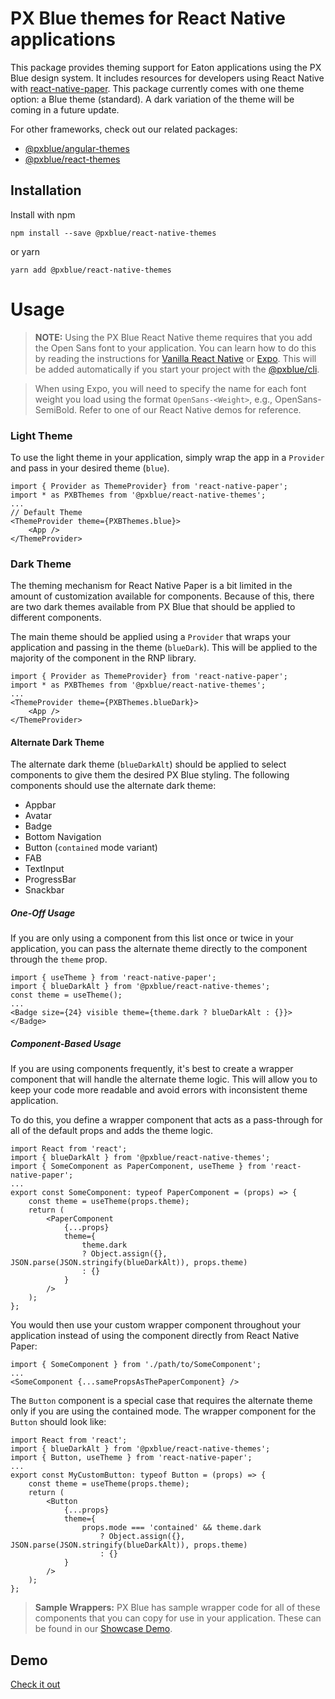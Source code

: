 # PX Blue themes for React Native applications

This package provides theming support for Eaton applications using the PX Blue design system. It includes resources for developers using React Native with [react-native-paper](https://www.npmjs.com/package/react-native-paper). This package currently comes with one theme option: a Blue theme (standard). A dark variation of the theme will be coming in a future update.

For other frameworks, check out our related packages:

-   [@pxblue/angular-themes](https://www.npmjs.com/package/@pxblue/angular-themes)
-   [@pxblue/react-themes](https://www.npmjs.com/package/@pxblue/react-themes)

## Installation

Install with npm

```shell
npm install --save @pxblue/react-native-themes
```

or yarn

```shell
yarn add @pxblue/react-native-themes
```

# Usage

> **NOTE:** Using the PX Blue React Native theme requires that you add the Open Sans font to your application. You can learn how to do this by reading the instructions for [Vanilla React Native](https://medium.com/react-native-training/react-native-custom-fonts-ccc9aacf9e5e) or [Expo](https://docs.expo.io/versions/latest/guides/using-custom-fonts/). This will be added automatically if you start your project with the [@pxblue/cli](https://www.npmjs.com/package/@pxblue/cli).

> When using Expo, you will need to specify the name for each font weight you load using the format `OpenSans-<Weight>`, e.g., OpenSans-SemiBold. Refer to one of our React Native demos for reference.

### Light Theme

To use the light theme in your application, simply wrap the app in a `Provider` and pass in your desired theme (`blue`).

```tsx
import { Provider as ThemeProvider} from 'react-native-paper';
import * as PXBThemes from '@pxblue/react-native-themes';
...
// Default Theme
<ThemeProvider theme={PXBThemes.blue}>
    <App />
</ThemeProvider>
```

### Dark Theme

The theming mechanism for React Native Paper is a bit limited in the amount of customization available for components. Because of this, there are two dark themes available from PX Blue that should be applied to different components.

The main theme should be applied using a `Provider` that wraps your application and passing in the theme (`blueDark`). This will be applied to the majority of the component in the RNP library.

```tsx
import { Provider as ThemeProvider} from 'react-native-paper';
import * as PXBThemes from '@pxblue/react-native-themes';
...
<ThemeProvider theme={PXBThemes.blueDark}>
    <App />
</ThemeProvider>
```

#### Alternate Dark Theme

The alternate dark theme (`blueDarkAlt`) should be applied to select components to give them the desired PX Blue styling. The following components should use the alternate dark theme:

-   Appbar
-   Avatar
-   Badge
-   Bottom Navigation
-   Button (`contained` mode variant)
-   FAB
-   TextInput
-   ProgressBar
-   Snackbar

##### One-Off Usage

If you are only using a component from this list once or twice in your application, you can pass the alternate theme directly to the component through the `theme` prop.

```tsx
import { useTheme } from 'react-native-paper';
import { blueDarkAlt } from '@pxblue/react-native-themes';
const theme = useTheme();
...
<Badge size={24} visible theme={theme.dark ? blueDarkAlt : {}}></Badge>
```

##### Component-Based Usage

If you are using components frequently, it's best to create a wrapper component that will handle the alternate theme logic. This will allow you to keep your code more readable and avoid errors with inconsistent theme application.

To do this, you define a wrapper component that acts as a pass-through for all of the default props and adds the theme logic.

```tsx
import React from 'react';
import { blueDarkAlt } from '@pxblue/react-native-themes';
import { SomeComponent as PaperComponent, useTheme } from 'react-native-paper';
...
export const SomeComponent: typeof PaperComponent = (props) => {
    const theme = useTheme(props.theme);
    return (
        <PaperComponent
            {...props}
            theme={
                theme.dark
                ? Object.assign({}, JSON.parse(JSON.stringify(blueDarkAlt)), props.theme)
                : {}
            }
        />
    );
};
```

You would then use your custom wrapper component throughout your application instead of using the component directly from React Native Paper:

```tsx
import { SomeComponent } from './path/to/SomeComponent';
...
<SomeComponent {...samePropsAsThePaperComponent} />
```

The `Button` component is a special case that requires the alternate theme only if you are using the contained mode. The wrapper component for the `Button` should look like:

```tsx
import React from 'react';
import { blueDarkAlt } from '@pxblue/react-native-themes';
import { Button, useTheme } from 'react-native-paper';
...
export const MyCustomButton: typeof Button = (props) => {
    const theme = useTheme(props.theme);
    return (
        <Button
            {...props}
            theme={
                props.mode === 'contained' && theme.dark
                    ? Object.assign({}, JSON.parse(JSON.stringify(blueDarkAlt)), props.theme)
                    : {}
            }
        />
    );
};
```

> **Sample Wrappers:** PX Blue has sample wrapper code for all of these components that you can copy for use in your application. These can be found in our [Showcase Demo](https://github.com/pxblue/react-native-showcase-demo/tree/dev/components/wrappers).

## Demo

[Check it out](https://github.com/pxblue/react-native-showcase-demo/tree/dev)
